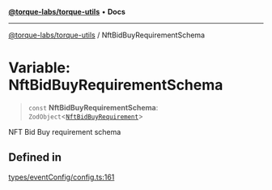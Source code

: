 [**@torque-labs/torque-utils**](../README.md) • **Docs**

***

[@torque-labs/torque-utils](../README.md) / NftBidBuyRequirementSchema

# Variable: NftBidBuyRequirementSchema

> `const` **NftBidBuyRequirementSchema**: `ZodObject`\<[`NftBidBuyRequirement`](../type-aliases/NftBidBuyRequirement.md)\>

NFT Bid Buy requirement schema

## Defined in

[types/eventConfig/config.ts:161](https://github.com/torque-labs/torque-utils/blob/c76fb4101d477d1e8e6fb4f5de7a277964527c27/types/eventConfig/config.ts#L161)
